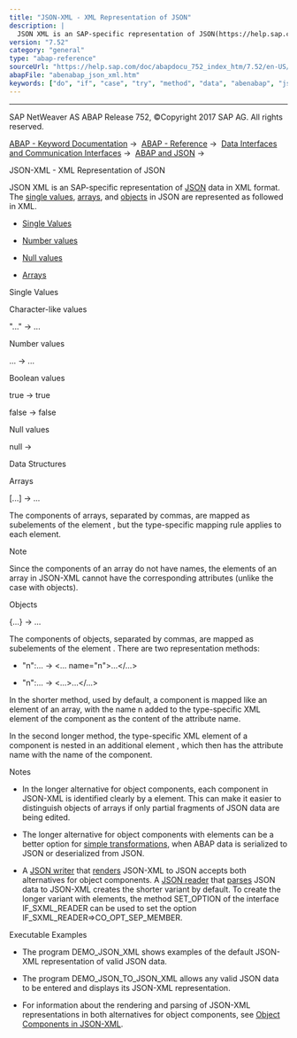 ```yaml
---
title: "JSON-XML - XML Representation of JSON"
description: |
  JSON XML is an SAP-specific representation of JSON(https://help.sap.com/doc/abapdocu_752_index_htm/7.52/en-US/abenjson_glosry.htm 'Glossary Entry') data in XML format. The single values(https://help.sap.com/doc/abapdocu_752_index_htm/7.52/en-US/abenjson_oview.htm), arrays(https://help.sap.com/
version: "7.52"
category: "general"
type: "abap-reference"
sourceUrl: "https://help.sap.com/doc/abapdocu_752_index_htm/7.52/en-US/abenabap_json_xml.htm"
abapFile: "abenabap_json_xml.htm"
keywords: ["do", "if", "case", "try", "method", "data", "abenabap", "json", "xml"]
---
```


* * *

SAP NetWeaver AS ABAP Release 752, ©Copyright 2017 SAP AG. All rights reserved.

[ABAP - Keyword Documentation](https://help.sap.com/doc/abapdocu_752_index_htm/7.52/en-US/abenabap.htm) →  [ABAP - Reference](https://help.sap.com/doc/abapdocu_752_index_htm/7.52/en-US/abenabap_reference.htm) →  [Data Interfaces and Communication Interfaces](https://help.sap.com/doc/abapdocu_752_index_htm/7.52/en-US/abenabap_data_communication.htm) →  [ABAP and JSON](https://help.sap.com/doc/abapdocu_752_index_htm/7.52/en-US/abenabap_json.htm) → 

JSON-XML - XML Representation of JSON

JSON XML is an SAP-specific representation of [JSON](https://help.sap.com/doc/abapdocu_752_index_htm/7.52/en-US/abenjson_glosry.htm "Glossary Entry") data in XML format. The [single values](https://help.sap.com/doc/abapdocu_752_index_htm/7.52/en-US/abenjson_oview.htm), [arrays](https://help.sap.com/doc/abapdocu_752_index_htm/7.52/en-US/abenjson_oview.htm), and [objects](https://help.sap.com/doc/abapdocu_752_index_htm/7.52/en-US/abenjson_oview.htm) in JSON are represented as followed in XML.

-   [Single Values](#abenabap-json-xml-1--------character-like-values---@ITOC@@ABENABAP_JSON_XML_2)

-   [Number values](#abenabap-json-xml-3--------boolean-values---@ITOC@@ABENABAP_JSON_XML_4)

-   [Null values](#abenabap-json-xml-5--------data-structures---@ITOC@@ABENABAP_JSON_XML_6)

-   [Arrays](#abenabap-json-xml-7--------objects---@ITOC@@ABENABAP_JSON_XML_8)

Single Values

Character-like values

"..." → <str>...</str>

Number values

... → <num>...</num>

Boolean values

true → <bool>true</bool>

false → <bool>false</bool>

Null values

null → <null />

Data Structures

Arrays

\[...\] → <array>...</array>

The components of arrays, separated by commas, are mapped as subelements of the element <array>, but the type-specific mapping rule applies to each element.

Note

Since the components of an array do not have names, the elements of an array in JSON-XML cannot have the corresponding attributes (unlike the case with objects).

Objects

{...} → <object>...</object>

The components of objects, separated by commas, are mapped as subelements of the element <object>. There are two representation methods:

-   "n":... → <... name="n">...</...>

-   "n":... → <member name="n"><...>...</...></member>

In the shorter method, used by default, a component is mapped like an element of an array, with the name n added to the type-specific XML element of the component as the content of the attribute name.

In the second longer method, the type-specific XML element of a component is nested in an additional element <member>, which then has the attribute name with the name of the component.

Notes

-   In the longer alternative for object components, each component in JSON-XML is identified clearly by a <member> element. This can make it easier to distinguish objects of arrays if only partial fragments of JSON data are being edited.

-   The longer alternative for object components with <member> elements can be a better option for [simple transformations](https://help.sap.com/doc/abapdocu_752_index_htm/7.52/en-US/abensimple_transformation_glosry.htm "Glossary Entry"), when ABAP data is serialized to JSON or deserialized from JSON.

-   A [JSON writer](https://help.sap.com/doc/abapdocu_752_index_htm/7.52/en-US/abenjson_writer_glosry.htm "Glossary Entry") that [renders](https://help.sap.com/doc/abapdocu_752_index_htm/7.52/en-US/abenabap_json_sxml.htm) JSON-XML to JSON accepts both alternatives for object components. A [JSON reader](https://help.sap.com/doc/abapdocu_752_index_htm/7.52/en-US/abenjson_reader_glosry.htm "Glossary Entry") that [parses](https://help.sap.com/doc/abapdocu_752_index_htm/7.52/en-US/abenabap_json_sxml.htm) JSON data to JSON-XML creates the shorter variant by default. To create the longer variant with <member> elements, the method SET\_OPTION of the interface IF\_SXML\_READER can be used to set the option IF\_SXML\_READER=>CO\_OPT\_SEP\_MEMBER.

Executable Examples

-   The program DEMO\_JSON\_XML shows examples of the default JSON-XML representation of valid JSON data.

-   The program DEMO\_JSON\_TO\_JSON\_XML allows any valid JSON data to be entered and displays its JSON-XML representation.

-   For information about the rendering and parsing of JSON-XML representations in both alternatives for object components, see [Object Components in JSON-XML](https://help.sap.com/doc/abapdocu_752_index_htm/7.52/en-US/abenabap_json_xml_abexa.htm).